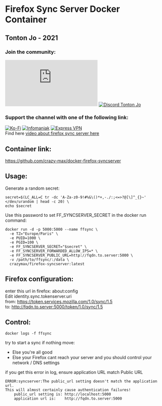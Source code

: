 # Firefox Sync Server Docker Container

## Tonton Jo - 2021  
### Join the community:
[![Youtube channel](https://github-readme-youtube-stats.herokuapp.com/subscribers/index.php?id=UCnED3K6K5FDUp-x_8rwpsZw&key=AIzaSyA3ivqywNPQz0xFZBHfPDKzh1jFH5qGD_g)](http://youtube.com/channel/UCnED3K6K5FDUp-x_8rwpsZw?sub_confirmation=1)
[![Discord Tonton Jo](https://badgen.net/discord/members/2NQskxZjfp?label=Discord%20Tonton%20Jo,%20&icon=discord)](https://discord.gg/2NQskxZjfp)
### Support the channel with one of the following link:
[![Ko-Fi](https://badgen.net/badge/Buy%20me%20a%20Coffee/Link?icon=buymeacoffee)](https://ko-fi.com/tontonjo)
[![Infomaniak](https://badgen.net/badge/Infomaniak/Affiliated%20link?icon=K)](https://www.infomaniak.com/goto/fr/home?utm_term=6151f412daf35)
[![Express VPN](https://badgen.net/badge/Express%20VPN/Affiliated%20link?icon=K)](https://www.xvuslink.com/?a_fid=TontonJo)  
Find here [video about firefox sync server here](https://www.youtube.com/watch?v=HTimc448BFs)

## Container link:
https://github.com/crazy-max/docker-firefox-syncserver

## Usage:

Generate a random secret:
```shell
secret=$(LC_ALL=C tr -dc 'A-Za-z0-9!#%&\()*+,-./:;<=>?@[\]^_{}~' </dev/urandom | head -c 20) \
echo $secret
```  
Use this password to set FF_SYNCSERVER_SECRET in the docker run command:
```shell
docker run -d -p 5000:5000 --name ffsync \
  -e TZ="Europe/Paris" \
  -e PUID=1000 \
  -e PGID=100 \
  -e FF_SYNCSERVER_SECRET="$secret" \
  -e FF_SYNCSERVER_FORWARDED_ALLOW_IPS=* \
  -e FF_SYNCSERVER_PUBLIC_URL=http://fqdn.to.server:5000 \
  -v /path/to/ffsync/:/data \
  crazymax/firefox-syncserver:latest
  ``` 
## Firefox configuration:
enter this url in firefox: about:config  
Edit identity.sync.tokenserver.uri  
from: https://token.services.mozilla.com/1.0/sync/1.5  
to: http://fqdn.to.server:5000/token/1.0/sync/1.5

## Control:
```shell
docker logs -f ffsync
```  
try to start a sync  if nothing move:  
- Else you're all good
- Else your Firefox cant reach your server and you should control your network / DNS settings

if you get this error in log, ensure application URL match Public URL
```
ERROR:syncserver:The public_url setting doesn't match the application url.
This will almost certainly cause authentication failures!
    public_url setting is: http://localhost:5000
    application url is:    http://fqdn.to.server:5000
```
